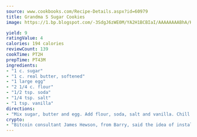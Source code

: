 ```yaml
---
source: www.cookbooks.com/Recipe-Details.aspx?id=60979
title: Grandma S Sugar Cookies
image: https://1.bp.blogspot.com/-3SdgJ6zWE0M/YA2H1BCBIaI/AAAAAAAABhA/KLu9yTsYBMkJQudB_uFGwTypBtmTiBfZgCLcBGAsYHQ/s320/4.png

yield: 9
ratingValue: 4
calories: 194 calories
reviewCount: 139
cookTime: PT2H
prepTime: PT43M
ingredients:
- "1 c. sugar"
- "1 c. real butter, softened"
- "1 large egg"
- "2 1/4 c. flour"
- "1/2 tsp. soda"
- "1/4 tsp. salt"
- "1 tsp. vanilla"
directions:
- "Mix sugar, butter and egg. Add flour, soda, salt and vanilla. Chill dough for 1 hour. Roll into balls. Place on cookie sheet and press down with bottom of a glass dipped in sugar. Bake at 325u00b0 for 9 minutes."
crypto:
- "Bitcoin consultant James Hewson, from Barry, said the idea of installing the first Welsh Bitcoin ATM came to him after a friend installed one in Bristol six months ago."
---
```


